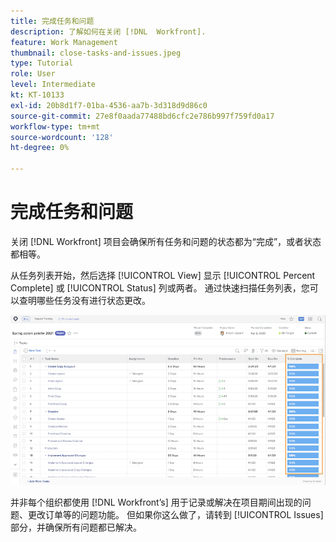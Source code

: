 ```yaml
---
title: 完成任务和问题
description: 了解如何在关闭 [!DNL  Workfront].
feature: Work Management
thumbnail: close-tasks-and-issues.jpeg
type: Tutorial
role: User
level: Intermediate
kt: KT-10133
exl-id: 20b8d1f7-01ba-4536-aa7b-3d318d9d86c0
source-git-commit: 27e8f0aada77488bd6cfc2e786b997f759fd0a17
workflow-type: tm+mt
source-wordcount: '128'
ht-degree: 0%

---
```


# 完成任务和问题

关闭 [!DNL Workfront] 项目会确保所有任务和问题的状态都为“完成”，或者状态都相等。

从任务列表开始，然后选择 [!UICONTROL View] 显示 [!UICONTROL Percent Complete] 或 [!UICONTROL Status] 列或两者。 通过快速扫描任务列表，您可以查明哪些任务没有进行状态更改。

![项目显示 [!UICONTROL Percent Complete] 列](assets/planner-fund-close-tasks-and-issues.png)

并非每个组织都使用 [!DNL Workfront’s] 用于记录或解决在项目期间出现的问题、更改订单等的问题功能。 但如果你这么做了，请转到 [!UICONTROL Issues] 部分，并确保所有问题都已解决。

<!---
learn more
Update task status
Issue statuses
--->
